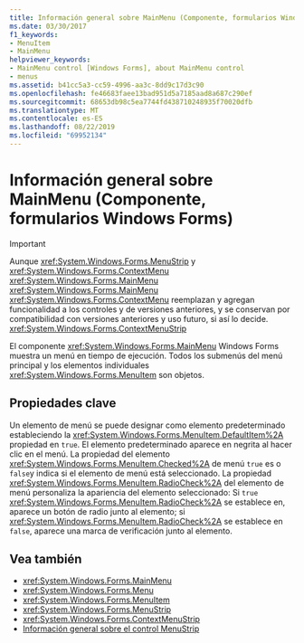 ```yaml
---
title: Información general sobre MainMenu (Componente, formularios Windows Forms)
ms.date: 03/30/2017
f1_keywords:
- MenuItem
- MainMenu
helpviewer_keywords:
- MainMenu control [Windows Forms], about MainMenu control
- menus
ms.assetid: b41cc5a3-cc59-4996-aa3c-8dd9c17d3c90
ms.openlocfilehash: fe46683faee13bad951d5a7185aad8a687c290ef
ms.sourcegitcommit: 68653db98c5ea7744fd438710248935f70020dfb
ms.translationtype: MT
ms.contentlocale: es-ES
ms.lasthandoff: 08/22/2019
ms.locfileid: "69952134"
---
```

# <a name="mainmenu-component-overview-windows-forms"></a>Información general sobre MainMenu (Componente, formularios Windows Forms)
> [!IMPORTANT]
> Aunque <xref:System.Windows.Forms.MenuStrip> y <xref:System.Windows.Forms.ContextMenu> <xref:System.Windows.Forms.MainMenu> <xref:System.Windows.Forms.MainMenu> <xref:System.Windows.Forms.ContextMenu> reemplazan y agregan funcionalidad a los controles y de versiones anteriores, y se conservan por compatibilidad con versiones anteriores y uso futuro, si así lo decide. <xref:System.Windows.Forms.ContextMenuStrip>  
  
 El componente <xref:System.Windows.Forms.MainMenu> Windows Forms muestra un menú en tiempo de ejecución. Todos los submenús del menú principal y los elementos individuales <xref:System.Windows.Forms.MenuItem> son objetos.  
  
## <a name="key-properties"></a>Propiedades clave  
 Un elemento de menú se puede designar como elemento predeterminado estableciendo la <xref:System.Windows.Forms.MenuItem.DefaultItem%2A> propiedad en `true`. El elemento predeterminado aparece en negrita al hacer clic en el menú. La propiedad del elemento <xref:System.Windows.Forms.MenuItem.Checked%2A> de menú `true` es o `false`y indica si el elemento de menú está seleccionado. La propiedad <xref:System.Windows.Forms.MenuItem.RadioCheck%2A> del elemento de menú personaliza la apariencia del elemento seleccionado: Si `true` <xref:System.Windows.Forms.MenuItem.RadioCheck%2A> se establece en, aparece un botón de radio junto al elemento; si <xref:System.Windows.Forms.MenuItem.RadioCheck%2A> se establece en `false`, aparece una marca de verificación junto al elemento.  
  
## <a name="see-also"></a>Vea también

- <xref:System.Windows.Forms.MainMenu>
- <xref:System.Windows.Forms.Menu>
- <xref:System.Windows.Forms.MenuItem>
- <xref:System.Windows.Forms.MenuStrip>
- <xref:System.Windows.Forms.ContextMenuStrip>
- [Información general sobre el control MenuStrip](menustrip-control-overview-windows-forms.md)
